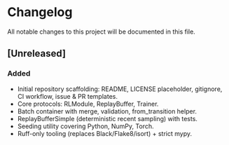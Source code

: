 # Changelog

All notable changes to this project will be documented in this file.

## [Unreleased]

### Added

- Initial repository scaffolding: README, LICENSE placeholder, gitignore, CI workflow, issue & PR templates.
- Core protocols: RLModule, ReplayBuffer, Trainer.
- Batch container with merge, validation, from_transition helper.
- ReplayBufferSimple (deterministic recent sampling) with tests.
- Seeding utility covering Python, NumPy, Torch.
- Ruff-only tooling (replaces Black/Flake8/isort) + strict mypy.
